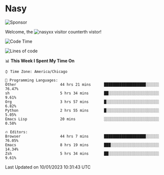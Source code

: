 # Nasy

<!--
<p align="center">
<img height="200" src="https://github-readme-stats.vercel.app/api?username=nasyxx&count_private=true&show_icons=true&theme=dracula&include_all_commits=true"/>
<img height="200" src="https://github-readme-stats.vercel.app/api/top-langs/?username=nasyxx&theme=dracula&hide=html,jupyter+notebook&count_private=true&show_icons=true"/>
</p>

  
----------------
-->

![Sponsor](https://img.shields.io/static/v1.svg?label=Sponsor&message=%E2%9D%A4&logo=GitHub&style=flat&color=pink)
 
Welcome, the ![nasyxx visitor counter](https://count.getloli.com/get/@nasyxx?theme=rule34)th vistor!
 
<!--START_SECTION:waka-->
![Code Time](http://img.shields.io/badge/Code%20Time-3%2C066%20hrs%2011%20mins-blue)

![Lines of code](https://img.shields.io/badge/From%20Hello%20World%20I%27ve%20Written-5%20Million%20lines%20of%20code-blue)

📊 **This Week I Spent My Time On** 

```text
⌚︎ Time Zone: America/Chicago

💬 Programming Languages: 
Other                    44 hrs 21 mins      ███████████████████░░░░░░   76.47% 
sh                       5 hrs 34 mins       ██░░░░░░░░░░░░░░░░░░░░░░░   9.61% 
Org                      3 hrs 57 mins       █░░░░░░░░░░░░░░░░░░░░░░░░   6.82% 
Python                   2 hrs 55 mins       █░░░░░░░░░░░░░░░░░░░░░░░░   5.05% 
Emacs Lisp               20 mins             ░░░░░░░░░░░░░░░░░░░░░░░░░   0.58%

🔥 Editors: 
Browser                  44 hrs 7 mins       ███████████████████░░░░░░   76.05% 
Emacs                    8 hrs 19 mins       ███░░░░░░░░░░░░░░░░░░░░░░   14.34% 
Zsh                      5 hrs 34 mins       ██░░░░░░░░░░░░░░░░░░░░░░░   9.61%

```


 Last Updated on 10/01/2023 10:31:43 UTC
<!--END_SECTION:waka-->

<!-- ![visitors](https://visitor-badge.laobi.icu/badge?page_id=nasyxx.nasyxx) -->
